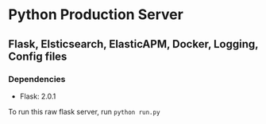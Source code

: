 # Python Production Server
## Flask, Elsticsearch, ElasticAPM, Docker, Logging, Config files

### Dependencies
- Flask: 2.0.1

To run this raw flask server, run `python run.py`